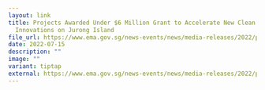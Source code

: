 ```yaml
---
layout: link
title: Projects Awarded Under $6 Million Grant to Accelerate New Clean Energy
  Innovations on Jurong Island
file_url: https://www.ema.gov.sg/news-events/news/media-releases/2022/projects-awarded-under-6-million-grant-to-test-bed-and-accelerate-new-clean-energy-innovations-on-jurong-island
date: 2022-07-15
description: ""
image: ""
variant: tiptap
external: https://www.ema.gov.sg/news-events/news/media-releases/2022/projects-awarded-under-6-million-grant-to-test-bed-and-accelerate-new-clean-energy-innovations-on-jurong-island
---
```

